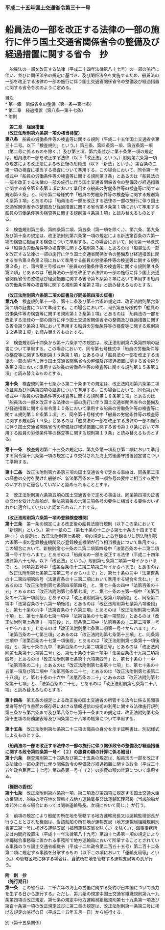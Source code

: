 ### 平成二十五年国土交通省令第三十一号  
# 船員法の一部を改正する法律の一部の施行に伴う国土交通省関係省令の整備及び経過措置に関する省令　抄  
　船員法の一部を改正する法律（平成二十四年法律第八十七号）の一部の施行に伴い、並びに関係法令の規定に基づき、及び関係法令を実施するため、船員法の一部を改正する法律の一部の施行に伴う国土交通省関係省令の整備及び経過措置に関する省令を次のように定める。  
  
目次  
	* 第一章　関係省令の整備（第一条―第七条）  
	* 第二章　経過措置（第八条―第十七条）  
	* 附則  
  
&emsp;**第二章　経過措置**  
**（改正法附則第六条第一項の相当検査）**  
**第八条**　船員の労働条件等の検査等に関する規則（平成二十五年国土交通省令第三十二号。以下「検査規則」という。）第三条、第四条第一項、第五条第一項（第二号に係るものを除く。）及び第三項、第六条並びに第十条第一項の規定は、船員法の一部を改正する法律（以下「改正法」という。）附則第六条第一項の規定による改正法による改正後の船員法（以下「新法」という。）第百条の二第一項の検査に相当する検査について準用する。この場合において、同令第一号様式中「船員の労働条件等の検査等に関する規則第３条」とあるのは「船員法の一部を改正する法律の一部の施行に伴う国土交通省関係省令の整備及び経過措置に関する省令第８条第１項において準用する船員の労働条件等の検査等に関する規則第３条」と、同令第二号様式中「船員の労働条件等の検査等に関する規則第４条第１項」とあるのは「船員法の一部を改正する法律の一部の施行に伴う国土交通省関係省令の整備及び経過措置に関する省令第８条第１項において準用する船員の労働条件等の検査等に関する規則第４条第１項」と読み替えるものとする。  
  
**２**　検査規則第三条、第四条第二項、第五条（第一項を除く。）、第六条、第九条及び第十条の規定は、改正法附則第六条第一項の規定による新法第百条の六第一項の検査に相当する検査について準用する。この場合において、同令第一号様式中「船員の労働条件等の検査等に関する規則第３条」とあるのは「船員法の一部を改正する法律の一部の施行に伴う国土交通省関係省令の整備及び経過措置に関する省令第８条第２項において準用する船員の労働条件等の検査等に関する規則第３条」と、同令第三号様式中「船員の労働条件等の検査等に関する規則第４条第２項」とあるのは「船員法の一部を改正する法律の一部の施行に伴う国土交通省関係省令の整備及び経過措置に関する省令第８条第２項において準用する船員の労働条件等の検査等に関する規則第４条第２項」と読み替えるものとする。  
  
**（改正法附則第六条第二項の証書及び同条第四項の証書）**  
**第九条**　検査規則第十一条、第十二条及び第十六条の規定は、改正法附則第六条第二項の証書について準用する。この場合において、同令第五号様式中「船員の労働条件等の検査等に関する規則第１２条第１項」とあるのは「船員法の一部を改正する法律の一部の施行に伴う国土交通省関係省令の整備及び経過措置に関する省令第９条第１項において準用する船員の労働条件等の検査等に関する規則第１２条第１項」と読み替えるものとする。  
  
**２**　検査規則第十四条から第十六条までの規定は、改正法附則第六条第四項の証書について準用する。この場合において、同令第七号様式中「船員の労働条件等の検査等に関する規則第１５条第１項」とあるのは「船員法の一部を改正する法律の一部の施行に伴う国土交通省関係省令の整備及び経過措置に関する省令第９条第２項において準用する船員の労働条件等の検査等に関する規則第１５条第１項」と読み替えるものとする。  
  
**第十条**　検査規則第十七条から第二十条までの規定は、改正法附則第六条第二項の証書及び同条第四項の証書について準用する。この場合において、同令第九号様式中「船員の労働条件等の検査等に関する規則第１８条第１項」とあるのは「船員法の一部を改正する法律の一部の施行に伴う国土交通省関係省令の整備及び経過措置に関する省令第１０条において準用する船員の労働条件等の検査等に関する規則第１８条第１項」と、同令第十号様式中「船員の労働条件等の検査等に関する規則第１９条」とあるのは「船員法の一部を改正する法律の一部の施行に伴う国土交通省関係省令の整備及び経過措置に関する省令第１０条において準用する船員の労働条件等の検査等に関する規則第１９条」と読み替えるものとする。  
  
**第十一条**　検査規則第二十三条の規定は、第九条第一項及び第二項において準用する同令第十六条第一項の規定により交付された海上労働遵守措置認定書について準用する。  
  
**第十二条**　改正法附則第六条第三項の国土交通省令で定める事由は、同条第二項の証書の交付を受けた船舶が、新法第百条の三第一項各号の要件に相当する要件のいずれかに適合していないと認められることとする。  
  
**２**　改正法附則第六条第五項の国土交通省令で定める事由は、同条第四項の証書の交付を受けた船舶が、新法第百条の六第三項各号の要件に相当する要件のいずれかに適合していないと認められることとする。  
  
**（改正法附則第六条第一項の登録検査機関）**  
**第十三条**　第一条の規定による改正後の船員法施行規則（以下この条において「新規則」という。）第十一章の二（第七十条の十二から第七十条の十四までを除く。）の規定は、改正法附則第七条第一項の規定による登録並びに同法附則第六条第一項の登録検査機関及び登録検査機関が行う相当検査について準用する。この場合において、新規則第七十条の二第二項第四号中「法第百条の十二第二項第一号イからハまで」とあるのは「船員法の一部を改正する法律（平成二十四年法律第八十七号。以下「改正法」という。）附則第七条第二項第一号イからハまで」と、同項第五号中「法第百条の十二第二項第二号イからハまで」とあるのは「改正法附則第七条第二項第二号イからハまで」と、第七十条の三中「法第百条の十二第四項第四号（法第百条の十三第二項において準用する場合を含む。）」とあるのは「改正法附則第七条第四項第四号」と、第七十条の四中「法第百条の十五」とあるのは「改正法附則第七条第七項」と、第七十条の五第一項中「法第百条の十六第一項前段」とあるのは「改正法附則第七条第八項前段」と、同条第二項中「法第百条の十六第一項後段」とあるのは「改正法附則第七条第八項後段」と、第七十条の六中「法第百条の十六第三項」とあるのは「改正法附則第七条第十項」と、第七十条の七第一項中「法第百条の十七第一項前段」とあるのは「改正法附則第七条第十一項前段」と、同条第二項中「法第百条の十二第二項第一号イからハまで」とあるのは「改正法附則第七条第二項第一号イからハまで」と、「法第百条の十七第三項」とあるのは「改正法附則第七条第十三項」と、同条第三項中「法第百条の十七第一項後段」とあるのは「改正法附則第七条第十一項後段」と、第七十条の九中「法第百条の十九第二項第三号」とあるのは「改正法附則第七条第十六項第三号」と、第七十条の十第一項中「法第百条の十九第二項第四号」とあるのは「改正法附則第七条第十六項第四号」と、第七十条の十一中「法第百条の二十」とあるのは「改正法附則第七条第十七項」と、第七十条の十五第一項及び第二項中「法第百条の二十七」とあるのは「改正法附則第七条第二十八項」と、第七十条の十六中「法第百条の二十」とあるのは「改正法附則第七条第十七項」と、「法第百条の二十七」とあるのは「改正法附則第七条第二十八項」と読み替えるものとする。  
  
**第十四条**　第五条の規定による改正後の国土交通省の所管する法令に係る民間事業者等が行う書面の保存等における情報通信の技術の利用に関する法律施行規則第三条から第六条まで及び第八条から第十一条までの規定は、改正法附則第七条第十五項の財務諸表等及び同条第二十八項の帳簿について準用する。  
  
**第十五条**　改正法附則第七条第二十三項の職員の身分を示す証明書は、別記様式によるものとする。  
  
**（船員法の一部を改正する法律の一部の施行に伴う関係政令の整備及び経過措置に関する政令第四条第一号イ（２）の旅費の額の計算に係る細目）**  
**第十六条**　検査規則第二十四条及び第二十五条の規定は、船員法の一部を改正する法律の一部の施行に伴う関係政令の整備及び経過措置に関する政令（平成二十五年政令第百二十七号）第四条第一号イ（２）の旅費の額の計算について準用する。  
  
**（権限の委任）**  
**第十七条**　改正法附則第六条第一項、第二項及び第四項に規定する国土交通大臣の権限は、船舶の所在地を管轄する地方運輸局長又は運輸監理部長（当該船舶が本邦外にある場合にあっては関東運輸局長。次項において同じ。）が行う。  
  
**２**　前項の規定により船舶の所在地を管轄する地方運輸局長又は運輸監理部長が行うこととされた権限は、当該船舶の所在地が運輸支局（地方運輸局組織規則別表第二第一号に掲げる運輸支局（福岡運輸支局を除く。）を除く。）、海事事務所又は内閣府設置法（平成十一年法律第八十九号）第四十七条第一項の規定により沖縄総合事務局に置かれる事務所で地方運輸局において所掌することとされている事務のうち国土交通省組織令（平成十二年政令第二百五十五号）第二百十二条第二項に規定する事務を分掌するもの（以下この項において「運輸支局等」という。）の管轄区域に存する場合は、当該所在地を管轄する運輸支局等の長が行う。  
  
**附　則　抄**  
**（施行期日）**  
**第一条**　この省令は、二千六年の海上の労働に関する条約が日本国について効力を生ずる日から施行する。ただし、第六条の規定中国土交通省組織規則第九十九条第四項の改正規定、第七条の規定中地方運輸局組織規則第七十九条第一項及び第百十条第一項の改正規定並びに第二章の規定は、改正法附則第一条第三号に掲げる規定の施行の日（平成二十五年五月一日）から施行する。  
  
別（第十五条関係）  

          
        